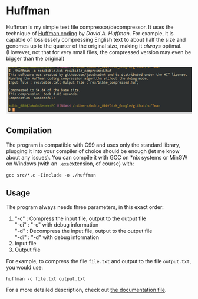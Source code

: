 # Huffman
Huffman is my simple text file compressor/decompressor. It uses the technique of [Huffman coding](https://en.wikipedia.org/wiki/Huffman_coding "Wikipedia Article") by *David A. Huffman*. 
For example, it is capable of losslessely compressing English text to about half the size and genomes up to the quarter of the original size, making it *always* optimal.
(However, not that for very small files, the compressed version may even be bigger than the original)

![Example image](screenshot.png "Example command line usage")

## Compilation
The program is compatible with C99 and uses only the standard library, plugging it into your compiler of choice should be enough (let me know about any issues). 
You can compile it with GCC on *nix systems or MinGW on Windows (with an `.exe`extension, of course) with:
```
gcc src/*.c -Iinclude -o ./huffman
```

## Usage
The program always needs three parameters, in this exact order:
1.  "-c" : Compress the input file, output to the output file  
    "-ci" : "-c" with debug information  
    "-d" : Decompress the input file, output to the output file  
    "-di" : "-d" with debug information
2. Input file
3. Output file  

For example, to compress the file `file.txt` and output to the file `output.txt`, you would use:
```
huffman -c file.txt output.txt
```
For a more detailed description, check out [the documentation file](<doc/Stage 1/doc.txt>).
